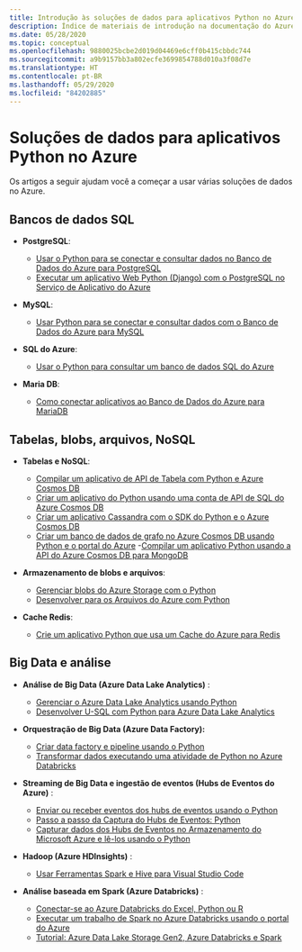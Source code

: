 ```yaml
---
title: Introdução às soluções de dados para aplicativos Python no Azure
description: Índice de materiais de introdução na documentação do Azure para soluções de dados para aplicativos Python.
ms.date: 05/28/2020
ms.topic: conceptual
ms.openlocfilehash: 9880025bcbe2d019d04469e6cff0b415cbbdc744
ms.sourcegitcommit: a9b9157bb3a802ecfe3699854788d010a3f08d7e
ms.translationtype: HT
ms.contentlocale: pt-BR
ms.lasthandoff: 05/29/2020
ms.locfileid: "84202885"
---
```

# <a name="data-solutions-for-python-apps-on-azure"></a>Soluções de dados para aplicativos Python no Azure

Os artigos a seguir ajudam você a começar a usar várias soluções de dados no Azure.

## <a name="sql-databases"></a>Bancos de dados SQL

- **PostgreSQL**:
  - [Usar o Python para se conectar e consultar dados no Banco de Dados do Azure para PostgreSQL](/azure/postgresql/connect-python)
  - [Executar um aplicativo Web Python (Django) com o PostgreSQL no Serviço de Aplicativo do Azure](/azure/app-service/containers/tutorial-python-postgresql-app)

- **MySQL**:
  - [Usar Python para se conectar e consultar dados com o Banco de Dados do Azure para MySQL](/azure/mysql/connect-python)

- **SQL do Azure**:
  - [Usar o Python para consultar um banco de dados SQL do Azure](/azure/sql-database/sql-database-connect-query-python)

- **Maria DB**:
  - [Como conectar aplicativos ao Banco de Dados do Azure para MariaDB](/azure/mariadb/howto-connection-string)

## <a name="tables-blobs-files-nosql"></a>Tabelas, blobs, arquivos, NoSQL

- **Tabelas e NoSQL**:
  - [Compilar um aplicativo de API de Tabela com Python e Azure Cosmos DB](/azure/cosmos-db/create-table-python)
  - [Criar um aplicativo do Python usando uma conta de API de SQL do Azure Cosmos DB](/azure/cosmos-db/create-sql-api-python)
  - [Criar um aplicativo Cassandra com o SDK do Python e o Azure Cosmos DB](/azure/cosmos-db/create-cassandra-python)
  - [Criar um banco de dados de grafo no Azure Cosmos DB usando Python e o portal do Azure](/azure/cosmos-db/create-graph-python)
  -[Compilar um aplicativo Python usando a API do Azure Cosmos DB para MongoDB](/azure/cosmos-db/create-mongodb-flask)

- **Armazenamento de blobs e arquivos**:
  - [Gerenciar blobs do Azure Storage com o Python](/azure/storage/blobs/storage-quickstart-blobs-python)
  - [Desenvolver para os Arquivos do Azure com Python](/azure/storage/files/storage-python-how-to-use-file-storage)

- **Cache Redis**:
  - [Crie um aplicativo Python que usa um Cache do Azure para Redis](/azure/azure-cache-for-redis/cache-python-get-started)

## <a name="big-data-and-analytics"></a>Big Data e análise

- **Análise de Big Data (Azure Data Lake Analytics)** :
  - [Gerenciar o Azure Data Lake Analytics usando Python](/azure/data-lake-analytics/data-lake-analytics-manage-use-python-sdk)
  - [Desenvolver U-SQL com Python para Azure Data Lake Analytics](/azure/data-lake-analytics/data-lake-analytics-u-sql-develop-with-python-r-csharp-in-vscode)

- **Orquestração de Big Data (Azure Data Factory):**
  - [Criar data factory e pipeline usando o Python](/azure/data-factory/quickstart-create-data-factory-python)
  - [Transformar dados executando uma atividade de Python no Azure Databricks](/azure/data-factory/transform-data-databricks-python)

- **Streaming de Big Data e ingestão de eventos (Hubs de Eventos do Azure)** :
  - [Enviar ou receber eventos dos hubs de eventos usando o Python](/azure/event-hubs/get-started-python-send-v2)
  - [Passo a passo da Captura do Hubs de Eventos: Python](/azure/event-hubs/event-hubs-capture-python)
  - [Capturar dados dos Hubs de Eventos no Armazenamento do Microsoft Azure e lê-los usando o Python](/azure/event-hubs/get-started-capture-python-v2)

- **Hadoop (Azure HDInsights)** :
  - [Usar Ferramentas Spark e Hive para Visual Studio Code](/azure/hdinsight/hdinsight-for-vscode)

- **Análise baseada em Spark (Azure Databricks)** :
  - [Conectar-se ao Azure Databricks do Excel, Python ou R](/azure/azure-databricks/connect-databricks-excel-python-r)
  - [Executar um trabalho de Spark no Azure Databricks usando o portal do Azure](/azure/azure-databricks/quickstart-create-databricks-workspace-portal)
  - [Tutorial: Azure Data Lake Storage Gen2, Azure Databricks e Spark](/azure/storage/blobs/data-lake-storage-use-databricks-spark)
